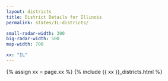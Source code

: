 ```yaml
---
layout: districts
title: District Details for Illinois
permalink: states/IL-districts/

small-radar-width: 300
big-radar-width: 500
map-width: 700

xx: "IL"
---
```


{% assign xx = page.xx %}
{% include {{ xx }}_districts.html %}